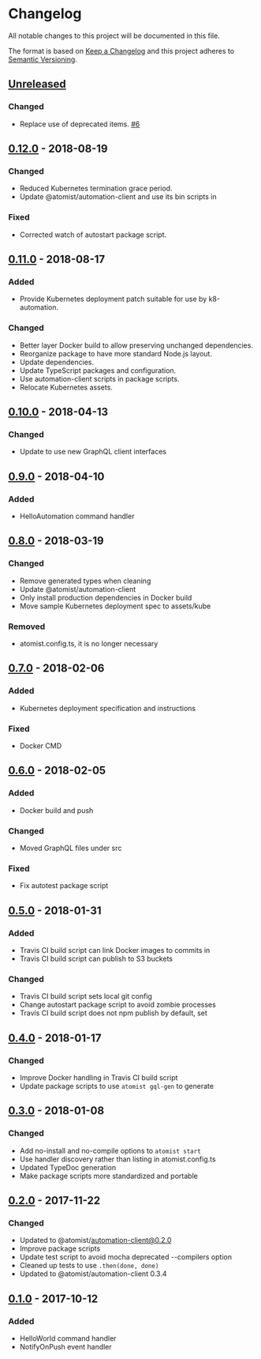# Changelog

All notable changes to this project will be documented in this file.

The format is based on [Keep a Changelog](http://keepachangelog.com/)
and this project adheres to [Semantic Versioning](http://semver.org/).

## [Unreleased](https://github.com/atomist/automation-seed-ts/compare/0.12.0...HEAD)

### Changed

-   Replace use of deprecated items. [#6](https://github.com/atomist/automation-seed-ts/issues/6)

## [0.12.0](https://github.com/atomist/automation-seed-ts/compare/0.11.0...0.12.0) - 2018-08-19

### Changed

-   Reduced Kubernetes termination grace period.
-   Update @atomist/automation-client and use its bin scripts in

### Fixed

-   Corrected watch of autostart package script.

## [0.11.0](https://github.com/atomist/automation-seed-ts/compare/0.10.0...0.11.0) - 2018-08-17

### Added

-   Provide Kubernetes deployment patch suitable for use by k8-automation.

### Changed

-   Better layer Docker build to allow preserving unchanged dependencies.
-   Reorganize package to have more standard Node.js layout.
-   Update dependencies.
-   Update TypeScript packages and configuration.
-   Use automation-client scripts in package scripts.
-   Relocate Kubernetes assets.

## [0.10.0](https://github.com/atomist/automation-seed-ts/compare/0.9.0...0.10.0) - 2018-04-13

### Changed

-   Update to use new GraphQL client interfaces

## [0.9.0](https://github.com/atomist/automation-seed-ts/compare/0.8.0...0.9.0) - 2018-04-10

### Added

-   HelloAutomation command handler

## [0.8.0](https://github.com/atomist/automation-seed-ts/compare/0.7.0...0.8.0) - 2018-03-19

### Changed

-   Remove generated types when cleaning
-   Update @atomist/automation-client
-   Only install production dependencies in Docker build
-   Move sample Kubernetes deployment spec to assets/kube

### Removed

-   atomist.config.ts, it is no longer necessary

## [0.7.0](https://github.com/atomist/automation-seed-ts/compare/0.6.0...0.7.0) - 2018-02-06

### Added

-   Kubernetes deployment specification and instructions

### Fixed

-   Docker CMD

## [0.6.0](https://github.com/atomist/automation-seed-ts/compare/0.5.0...0.6.0) - 2018-02-05

### Added

-   Docker build and push

### Changed

-   Moved GraphQL files under src

### Fixed

-   Fix autotest package script

## [0.5.0](https://github.com/atomist/automation-seed-ts/compare/0.4.0...0.5.0) - 2018-01-31

### Added

-   Travis CI build script can link Docker images to commits in
-   Travis CI build script can publish to S3 buckets

### Changed

-   Travis CI build script sets local git config
-   Change autostart package script to avoid zombie processes
-   Travis CI build script does not npm publish by default, set

## [0.4.0](https://github.com/atomist/automation-seed-ts/compare/0.3.0...0.4.0) - 2018-01-17

### Changed

-   Improve Docker handling in Travis CI build script
-   Update package scripts to use `atomist gql-gen` to generate

## [0.3.0](https://github.com/atomist/automation-seed-ts/compare/0.2.0...0.3.0) - 2018-01-08

### Changed

-   Add no-install and no-compile options to `atomist start`
-   Use handler discovery rather than listing in atomist.config.ts
-   Updated TypeDoc generation
-   Make package scripts more standardized and portable

## [0.2.0](https://github.com/atomist/automation-seed-ts/compare/0.1.0...0.2.0) - 2017-11-22

### Changed

-   Updated to @atomist/automation-client@0.2.0
-   Improve package scripts
-   Update test script to avoid mocha deprecated --compilers option
-   Cleaned up tests to use `.then(done, done)`
-   Updated to @atomist/automation-client 0.3.4

## [0.1.0](https://github.com/atomist/automation-seed-ts/tree/0.1.0) - 2017-10-12

### Added

-   HelloWorld command handler
-   NotifyOnPush event handler
